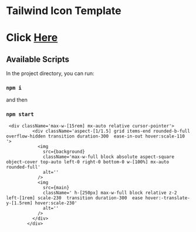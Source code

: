 # Tailwind Icon Template

# Click  [Here]([https://duckduckgo.com](https://tailwind-component-five.vercel.app/))

## Available Scripts

In the project directory, you can run:
### `npm i`

and then

### `npm start`

```
 <div className='max-w-[15rem] mx-auto relative cursor-pointer'>
          <div className='aspect-[1/1.5] grid items-end rounded-b-full overflow-hidden transition duration-300  ease-in-out hover:scale-110 '>
            <img
              src={background}
              className='max-w-full block absolute aspect-square object-cover top-auto left-0 right-0 bottom-0 w-[100%] mx-auto rounded-full'
              alt=''
            />
            <img
              src={main}
              className=' h-[250px] max-w-full block relative z-2 left-[1rem] scale-230  transition duration-300  ease hover:-translate-y-[1.5rem] hover:scale-230'
              alt=''
            />
          </div>
        </div>
```
